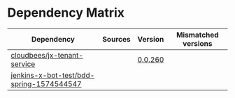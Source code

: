 # Dependency Matrix

Dependency | Sources | Version | Mismatched versions
---------- | ------- | ------- | -------------------
[cloudbees/jx-tenant-service](https://github.com/cloudbees/jx-tenant-service) |  | [0.0.260](https://github.com/cloudbees/jx-tenant-service/releases/tag/v0.0.260) | 
[jenkins-x-bot-test/bdd-spring-1574544547](https://github.com/jenkins-x-bot-test/bdd-spring-1574544547.git) |  | []() | 
